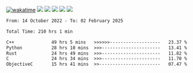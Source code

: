 [![wakatime](https://wakatime.com/badge/user/368879df-dc38-4b1a-86c4-8a2054a0e074.svg)](https://wakatime.com/@368879df-dc38-4b1a-86c4-8a2054a0e074)
<img src="https://img.shields.io/badge/Windows-0078D6?style=flat&logo=Windows&logoColor=white">
<img src="https://img.shields.io/badge/IntelliJ_IDEA-000000.svg?style=flat&logo=IntelliJ-IDEA&logoColor=white">
<img src="https://img.shields.io/badge/CLion-000000.svg?style=flat&logo=CLion&logoColor=white">
<img src="https://img.shields.io/badge/Visual_Studio_Code-007ACC?style=flat&logo=Visual-Studio-Code&logoColor=white">
<img src="https://img.shields.io/badge/Discord-5865F2?label=kano42&style=flat&logo=discord&logoColor=white">
<br>


<!--START_SECTION:waka-->

```txt
From: 14 October 2022 - To: 02 February 2025

Total Time: 210 hrs 1 min

C++              49 hrs 5 mins   >>>>>>-------------------   23.37 %
Python           28 hrs 10 mins  >>>----------------------   13.41 %
Rust             24 hrs 49 mins  >>>----------------------   11.82 %
C                24 hrs 34 mins  >>>----------------------   11.70 %
ObjectiveC       15 hrs 41 mins  >>-----------------------   07.47 %
```

<!--END_SECTION:waka-->

